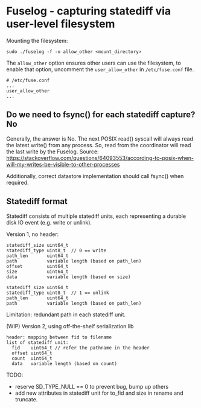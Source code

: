 # Fuselog - capturing statediff via user-level filesystem

Mounting the filesystem:
```
sudo ./fuselog -f -o allow_other <mount_directory>
```
The `allow_other` option ensures other users can use the filesystem, to enable
that option, uncomment the `user_allow_other` in `/etc/fuse.conf` file.
```
# /etc/fuse.conf 
...
user_allow_other
...
```

## Do we need to fsync() for each statediff capture? No
Generally, the answer is No. The next POSIX read() syscall will always read 
the latest write() from any process. So, read from the coordinator will read the
last write by the Fuselog.
Source: https://stackoverflow.com/questions/64093553/according-to-posix-when-will-my-writes-be-visible-to-other-processes

Additionally, correct datastore implementation should call fsync() when required.


## Statediff format

Statediff consists of multiple statediff units, each representing a durable disk IO event (e.g. write or unlink).

Version 1, no header:
```
statediff_size uint64_t
statediff_type uint8_t  // 0 == write
path_len       uint64_t
path           variable length (based on path_len)
offset         uint64_t
size           uint64_t
data           variable length (based on size)

statediff_size uint64_t
statediff_type uint8_t  // 1 == unlink
path_len       uint64_t
path           variable length (based on path_len)
```
Limitation: redundant path in each statediff unit.


(WIP) Version 2, using off-the-shelf serialization lib
```
header: mapping between fid to filename
list of statediff unit:
  fid    uint64_t // refer the pathname in the header
  offset uint64_t
  count  uint64_t
  data   variable length (based on count)
```

TODO:
- reserve SD_TYPE_NULL == 0 to prevent bug, bump up others
- add new attributes in statediff unit for to_fid and size in rename and truncate.